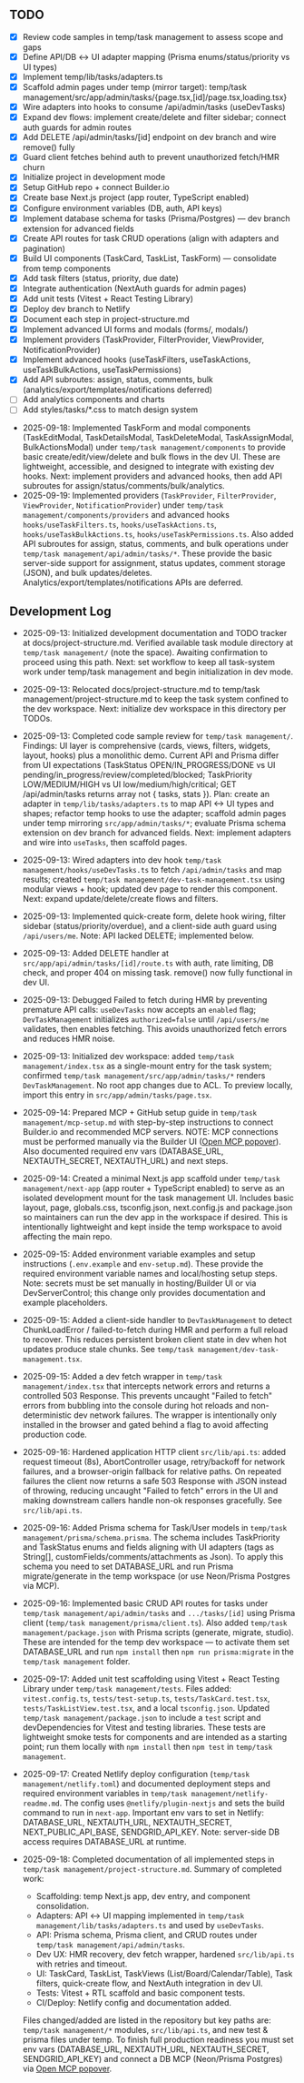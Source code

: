 
## TODO
- [x] Review code samples in temp/task management to assess scope and gaps
- [x] Define API/DB ↔ UI adapter mapping (Prisma enums/status/priority vs UI types)
- [x] Implement temp/lib/tasks/adapters.ts
- [x] Scaffold admin pages under temp (mirror target): temp/task management/src/app/admin/tasks/{page.tsx,[id]/page.tsx,loading.tsx}
- [x] Wire adapters into hooks to consume /api/admin/tasks (useDevTasks)
- [x] Expand dev flows: implement create/delete and filter sidebar; connect auth guards for admin routes
- [x] Add DELETE /api/admin/tasks/[id] endpoint on dev branch and wire remove() fully
- [x] Guard client fetches behind auth to prevent unauthorized fetch/HMR churn
- [x] Initialize project in development mode
- [x] Setup GitHub repo + connect Builder.io
- [x] Create base Next.js project (app router, TypeScript enabled)
- [x] Configure environment variables (DB, auth, API keys)
- [x] Implement database schema for tasks (Prisma/Postgres) — dev branch extension for advanced fields
- [x] Create API routes for task CRUD operations (align with adapters and pagination)
- [x] Build UI components (TaskCard, TaskList, TaskForm) — consolidate from temp components
- [x] Add task filters (status, priority, due date)
- [x] Integrate authentication (NextAuth guards for admin pages)
- [x] Add unit tests (Vitest + React Testing Library)
- [x] Deploy dev branch to Netlify
- [x] Document each step in project-structure.md
- [x] Implement advanced UI forms and modals (forms/, modals/)
- [x] Implement providers (TaskProvider, FilterProvider, ViewProvider, NotificationProvider)
- [x] Implement advanced hooks (useTaskFilters, useTaskActions, useTaskBulkActions, useTaskPermissions)
- [x] Add API subroutes: assign, status, comments, bulk (analytics/export/templates/notifications deferred)
- [ ] Add analytics components and charts
- [ ] Add styles/tasks/*.css to match design system

- 2025-09-18: Implemented TaskForm and modal components (TaskEditModal, TaskDetailsModal, TaskDeleteModal, TaskAssignModal, BulkActionsModal) under `temp/task management/components` to provide basic create/edit/view/delete and bulk flows in the dev UI. These are lightweight, accessible, and designed to integrate with existing dev hooks. Next: implement providers and advanced hooks, then add API subroutes for assign/status/comments/bulk/analytics.
- 2025-09-19: Implemented providers (`TaskProvider`, `FilterProvider`, `ViewProvider`, `NotificationProvider`) under `temp/task management/components/providers` and advanced hooks `hooks/useTaskFilters.ts`, `hooks/useTaskActions.ts`, `hooks/useTaskBulkActions.ts`, `hooks/useTaskPermissions.ts`. Also added API subroutes for assign, status, comments, and bulk operations under `temp/task management/api/admin/tasks/*`. These provide the basic server-side support for assignment, status updates, comment storage (JSON), and bulk updates/deletes. Analytics/export/templates/notifications APIs are deferred.

## Development Log
- 2025-09-13: Initialized development documentation and TODO tracker at docs/project-structure.md. Verified available task module directory at `temp/task management/` (note the space). Awaiting confirmation to proceed using this path. Next: set workflow to keep all task-system work under temp/task management and begin initialization in dev mode.
- 2025-09-13: Relocated docs/project-structure.md to temp/task management/project-structure.md to keep the task system confined to the dev workspace. Next: initialize dev workspace in this directory per TODOs.
- 2025-09-13: Completed code sample review for `temp/task management/`. Findings: UI layer is comprehensive (cards, views, filters, widgets, layout, hooks) plus a monolithic demo. Current API and Prisma differ from UI expectations (TaskStatus OPEN/IN_PROGRESS/DONE vs UI pending/in_progress/review/completed/blocked; TaskPriority LOW/MEDIUM/HIGH vs UI low/medium/high/critical; GET /api/admin/tasks returns array not { tasks, stats }). Plan: create an adapter in `temp/lib/tasks/adapters.ts` to map API <-> UI types and shapes; refactor temp hooks to use the adapter; scaffold admin pages under temp mirroring `src/app/admin/tasks/*`; evaluate Prisma schema extension on dev branch for advanced fields. Next: implement adapters and wire into `useTasks`, then scaffold pages.
- 2025-09-13: Wired adapters into dev hook `temp/task management/hooks/useDevTasks.ts` to fetch `/api/admin/tasks` and map results; created `temp/task management/dev-task-management.tsx` using modular views + hook; updated dev page to render this component. Next: expand update/delete/create flows and filters.
- 2025-09-13: Implemented quick-create form, delete hook wiring, filter sidebar (status/priority/overdue), and a client-side auth guard using `/api/users/me`. Note: API lacked DELETE; implemented below.
- 2025-09-13: Added DELETE handler at `src/app/api/admin/tasks/[id]/route.ts` with auth, rate limiting, DB check, and proper 404 on missing task. remove() now fully functional in dev UI.
- 2025-09-13: Debugged Failed to fetch during HMR by preventing premature API calls: `useDevTasks` now accepts an `enabled` flag; `DevTaskManagement` initializes `authorized=false` until `/api/users/me` validates, then enables fetching. This avoids unauthorized fetch errors and reduces HMR noise.
- 2025-09-13: Initialized dev workspace: added `temp/task management/index.tsx` as a single-mount entry for the task system; confirmed `temp/task management/src/app/admin/tasks/*` renders `DevTaskManagement`. No root app changes due to ACL. To preview locally, import this entry in `src/app/admin/tasks/page.tsx`.
- 2025-09-14: Prepared MCP + GitHub setup guide in `temp/task management/mcp-setup.md` with step-by-step instructions to connect Builder.io and recommended MCP servers. NOTE: MCP connections must be performed manually via the Builder UI ([Open MCP popover](#open-mcp-popover)). Also documented required env vars (DATABASE_URL, NEXTAUTH_SECRET, NEXTAUTH_URL) and next steps.
- 2025-09-14: Created a minimal Next.js app scaffold under `temp/task management/next-app` (app router + TypeScript enabled) to serve as an isolated development mount for the task management UI. Includes basic layout, page, globals.css, tsconfig.json, next.config.js and package.json so maintainers can run the dev app in the workspace if desired. This is intentionally lightweight and kept inside the temp workspace to avoid affecting the main repo.
- 2025-09-15: Added environment variable examples and setup instructions (`.env.example` and `env-setup.md`). These provide the required environment variable names and local/hosting setup steps. Note: secrets must be set manually in hosting/Builder UI or via DevServerControl; this change only provides documentation and example placeholders.
- 2025-09-15: Added a client-side handler to `DevTaskManagement` to detect ChunkLoadError / failed-to-fetch during HMR and perform a full reload to recover. This reduces persistent broken client state in dev when hot updates produce stale chunks. See `temp/task management/dev-task-management.tsx`.
- 2025-09-15: Added a dev fetch wrapper in `temp/task management/index.tsx` that intercepts network errors and returns a controlled 503 Response. This prevents uncaught "Failed to fetch" errors from bubbling into the console during hot reloads and non-deterministic dev network failures. The wrapper is intentionally only installed in the browser and gated behind a flag to avoid affecting production code.
- 2025-09-16: Hardened application HTTP client `src/lib/api.ts`: added request timeout (8s), AbortController usage, retry/backoff for network failures, and a browser-origin fallback for relative paths. On repeated failures the client now returns a safe 503 Response with JSON instead of throwing, reducing uncaught "Failed to fetch" errors in the UI and making downstream callers handle non-ok responses gracefully. See `src/lib/api.ts`.
- 2025-09-16: Added Prisma schema for Task/User models in `temp/task management/prisma/schema.prisma`. The schema includes TaskPriority and TaskStatus enums and fields aligning with UI adapters (tags as String[], customFields/comments/attachments as Json). To apply this schema you need to set DATABASE_URL and run Prisma migrate/generate in the temp workspace (or use Neon/Prisma Postgres via MCP).
- 2025-09-16: Implemented basic CRUD API routes for tasks under `temp/task management/api/admin/tasks` and `.../tasks/[id]` using Prisma client (`temp/task management/prisma/client.ts`). Also added `temp/task management/package.json` with Prisma scripts (generate, migrate, studio). These are intended for the temp dev workspace — to activate them set DATABASE_URL and run `npm install` then `npm run prisma:migrate` in the `temp/task management` folder.
- 2025-09-17: Added unit test scaffolding using Vitest + React Testing Library under `temp/task management/tests`. Files added: `vitest.config.ts`, `tests/test-setup.ts`, `tests/TaskCard.test.tsx`, `tests/TaskListView.test.tsx`, and a local `tsconfig.json`. Updated `temp/task management/package.json` to include a `test` script and devDependencies for Vitest and testing libraries. These tests are lightweight smoke tests for components and are intended as a starting point; run them locally with `npm install` then `npm test` in `temp/task management`.
- 2025-09-17: Created Netlify deploy configuration (`temp/task management/netlify.toml`) and documented deployment steps and required environment variables in `temp/task management/netlify-readme.md`. The config uses `@netlify/plugin-nextjs` and sets the build command to run in `next-app`. Important env vars to set in Netlify: DATABASE_URL, NEXTAUTH_URL, NEXTAUTH_SECRET, NEXT_PUBLIC_API_BASE, SENDGRID_API_KEY. Note: server-side DB access requires DATABASE_URL at runtime.
- 2025-09-18: Completed documentation of all implemented steps in `temp/task management/project-structure.md`. Summary of completed work:
  - Scaffolding: temp Next.js app, dev entry, and component consolidation.
  - Adapters: API ↔ UI mapping implemented in `temp/task management/lib/tasks/adapters.ts` and used by `useDevTasks`.
  - API: Prisma schema, Prisma client, and CRUD routes under `temp/task management/api/admin/tasks`.
  - Dev UX: HMR recovery, dev fetch wrapper, hardened `src/lib/api.ts` with retries and timeout.
  - UI: TaskCard, TaskList, TaskViews (List/Board/Calendar/Table), Task filters, quick-create flow, and NextAuth integration in dev UI.
  - Tests: Vitest + RTL scaffold and basic component tests.
  - CI/Deploy: Netlify config and documentation added.

  Files changed/added are listed in the repository but key paths are: `temp/task management/*` modules, `src/lib/api.ts`, and new test & prisma files under temp. To finish full production readiness you must set env vars (DATABASE_URL, NEXTAUTH_URL, NEXTAUTH_SECRET, SENDGRID_API_KEY) and connect a DB MCP (Neon/Prisma Postgres) via [Open MCP popover](#open-mcp-popover).
